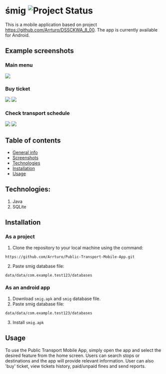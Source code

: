 # śmig ![Project Status](https://img.shields.io/badge/status-demo%20-blue)
This is a mobile application based on project https://github.com/Arrturo/DSSCKWA_8_00. 
The app is currently available for Android.

## Example screenshots
### Main menu
![](https://i.imgur.com/jHIhq48.png)

### Buy ticket
![](https://i.imgur.com/pWG2cCN.png)
![](https://i.imgur.com/rDFvxLS.png)

### Check transport schedule
![](https://i.imgur.com/Eo8Z03V.png)
![](https://i.imgur.com/PgsU1oM.png)

## Table of contents
* [General info](#smig)
* [Screenshots](#example-screenshots)
* [Technologies](#technologies)
* [Installation](#installation)
* [Usage](#usage)

## Technologies:
1. Java
2. SQLite

## Installation
### As a project
1. Clone the repository to your local machine using the command: 
```
https://github.com/Arrturo/Public-Transport-Mobile-App.git
```
2. Paste smig database file:
``` 
data/data/com.example.test123/databases
```

### As an android app
1. Download ```smig.apk``` and ```smig``` database file.
2. Paste smig database file:
``` 
data/data/com.example.test123/databases
```
3. Install ```smig.apk```

## Usage
To use the Public Transport Mobile App, simply open the app and select the desired feature from the home screen. 
Users can search stops or destinations and the app will provide relevant information.
User can also 'buy' ticket, view tickets history, paid/unpaid fines and send reports.
